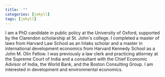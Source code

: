 ```yaml
---
title:  ""
categories: [jekyll]
tags: [jekyll]
---
```

I am  a PhD candidate in public policy at the University of Oxford, supported by the Clarendon scholarship at St. John's college. I completed a master of laws from Harvard Law School as an Inlaks scholar and a master in international development economics from Harvard Kennedy School as a John M. Olin Fellow. I was previously a law clerk and practicing attorney at the Supreme Court of India and a consultant with the Chief Economic Advisor of India, the World Bank, and the Boston Consulting Group. I am interested in development and environmental economics.
